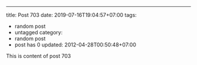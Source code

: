 ---
title: Post 703
date: 2019-07-16T19:04:57+07:00
tags:
  - random post
  - untagged
category:
  - random post
  - post has 0
updated: 2012-04-28T00:50:48+07:00

This is content of post 703